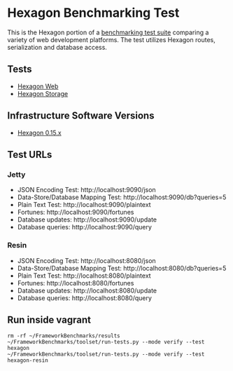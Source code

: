 
# Hexagon Benchmarking Test

This is the Hexagon portion of a [benchmarking test suite](../) comparing a variety of web
development platforms. The test utilizes Hexagon routes, serialization and database access.

## Tests

* [Hexagon Web](/src/main/java/co/there4/hexagon/Benchmark.kt)
* [Hexagon Storage](/src/main/java/co/there4/hexagon/BenchmarkStorage.kt)

## Infrastructure Software Versions

* [Hexagon 0.15.x](http://there4.co/hexagon)

## Test URLs

### Jetty

* JSON Encoding Test: http://localhost:9090/json
* Data-Store/Database Mapping Test: http://localhost:9090/db?queries=5 
* Plain Text Test: http://localhost:9090/plaintext 
* Fortunes: http://localhost:9090/fortunes
* Database updates: http://localhost:9090/update
* Database queries: http://localhost:9090/query

### Resin

* JSON Encoding Test: http://localhost:8080/json
* Data-Store/Database Mapping Test: http://localhost:8080/db?queries=5 
* Plain Text Test: http://localhost:8080/plaintext 
* Fortunes: http://localhost:8080/fortunes
* Database updates: http://localhost:8080/update
* Database queries: http://localhost:8080/query

## Run inside vagrant

    rm -rf ~/FrameworkBenchmarks/results
    ~/FrameworkBenchmarks/toolset/run-tests.py --mode verify --test hexagon
    ~/FrameworkBenchmarks/toolset/run-tests.py --mode verify --test hexagon-resin
